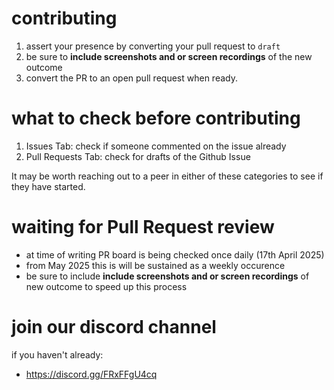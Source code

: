 # contributing

1. assert your presence by converting your pull request to `draft `
2. be sure to **include screenshots and or screen recordings** of the new outcome
3. convert the PR to an open pull request when ready.

# what to check before contributing

1. Issues Tab: check if someone commented on the issue already
2. Pull Requests Tab: check for drafts of the Github Issue

It may be worth reaching out to a peer in either of these categories to see if they have started. 

# waiting for Pull Request review

- at time of writing PR board is being checked once daily (17th April 2025)
- from May 2025 this is will be sustained as a weekly occurence
- be sure to include **include screenshots and or screen recordings** of new outcome to speed up this process

# join our discord channel 

if you haven't already:
- https://discord.gg/FRxFFgU4cq
